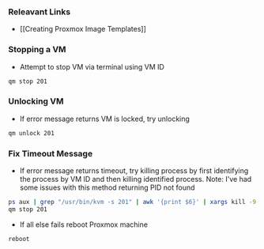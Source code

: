 ### Releavant Links

- [[Creating Proxmox Image Templates]]

### Stopping a VM

- Attempt to stop VM via terminal using VM ID
```bash
qm stop 201
```

### Unlocking VM

- If error message returns VM is locked, try unlocking
```bash
qm unlock 201
```

### Fix Timeout Message

- If error message returns timeout, try killing process by first identifying the process by VM ID and then killing identified process. Note: I've had some issues with this method returning PID not found
```bash
ps aux | grep "/usr/bin/kvm -s 201" | awk '{print $6}' | xargs kill -9 $1
qm stop 201
```

- If all else fails reboot Proxmox machine
```bash
reboot
```